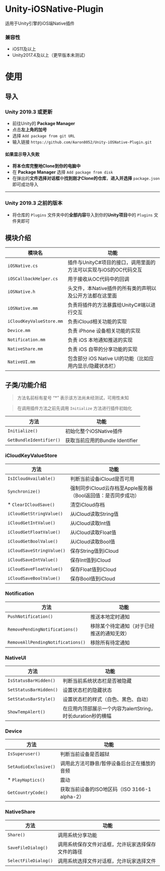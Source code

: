 # Unity-iOSNative-Plugin
适用于Unity引擎的iOS端Native插件

### 兼容性
- iOS11及以上
- Unity2017.4及以上（更早版本未测试）

# 使用
## 导入
### Unity 2019.3 或更新
- 前往Unity的 **Package Manager**
- 点击**左上角的加号**
- 选择 `Add package from git URL`
- 输入链接 `https://github.com/Aaron8052/Unity-iOSNative-Plugin.git`

#### 如果显示导入失败
- **将本仓库完整地Clone到你的电脑中**
- 在 **Package Manager** 选择 `Add package from disk`
- 在弹出的**文件选择对话框**中**找到刚才Clone的仓库**，**进入并选择** `package.json` 即可成功导入

-------------------------------------

### Unity 2019.3 之前的版本
- 将仓库的 `Plugins` 文件夹中的**全部内容**导入到你的**Unity项目**中的 `Plugins` 文件夹即可

## 模块介绍

| 模块名                      | 功能                                     |
|--------------------------|----------------------------------------|
| `iOSNative.cs`           | 插件与UnityC#项目的接口，调用里面的方法可以实现与iOS的OC代码交互 |
| `iOSCallbackHelper.cs`   | 用于接收从OC代码中的回调                          |
| `iOSNative.h`            | 头文件，本Native插件的所有类的声明以及公开方法都在这里面        |
| `iOSNative.mm`           | 负责将插件的方法暴露给UnityC#端以进行交互               |
| `iCloudKeyValueStore.mm` | 负责iCloud相关功能的实现                        |
| `Device.mm`              | 负责 iPhone 设备相关功能的实现                    |
| `Notification.mm`        | 负责 iOS 本地通知推送的实现                       |
| `NativeShare.mm`         | 负责 iOS 自带的分享功能的实现                      |
| `NativeUI.mm`            | 包含部分 iOS Native UI的功能（比如应用内显示/隐藏状态栏）   |

## 子类/功能介绍

> 方法名前标有星号 “*” 表示该方法尚未经测试，可用性未知

> 在调用插件方法之前先调用 `Initialize` 方法进行插件初始化

| 方法                      | 功能                       |
|-------------------------|--------------------------|
| `Initialize()`          | 初始化整个iOSNative插件         |
| `GetBundleIdentifier()` | 获取当前应用的Bundle Identifier |

### iCloudKeyValueStore

| 方法                        | 功能                                     |
|---------------------------|----------------------------------------|
| `IsICloudAvailable()`     | 判断当前设备iCloud是否可用                       |
| `Synchronize()`           | 强制同步iCloud云存档至Apple服务器（Bool返回值：是否同步成功） |
| * `ClearICloudSave()`     | 清空iCloud存档                             |
| `iCloudGetStringValue()`  | 从iCloud读取String值                       |
| `iCloudGetIntValue()`     | 从iCloud读取Int值                          |
| `iCloudGetFloatValue()`   | 从iCloud读取Float值                        |
| `iCloudGetBoolValue()`    | 从iCloud读取Bool值                         |
| `iCloudSaveStringValue()` | 保存String值到iCloud                       |
| `iCloudSaveIntValue()`    | 保存Int值到iCloud                          |
| `iCloudSaveFloatValue()`  | 保存Float值到iCloud                        |
| `iCloudSaveBoolValue()`   | 保存Bool值到iCloud                         |

### Notification

| 方法                                | 功能                    |
|-----------------------------------|-----------------------|
| `PushNotification()`              | 推送本地定时通知              |
| `RemovePendingNotifications()`    | 移除某个待定通知（对于已经推送的通知无效） |
| `RemoveAllPendingNotifications()` | 移除所有待定通知              |

### NativeUI

| 方法                     | 功能                                      |
|------------------------|-----------------------------------------|
| `IsStatusBarHidden()`  | 判断当前系统状态栏是否被隐藏                          |
| `SetStatusBarHidden()` | 设置状态栏的隐藏状态                              |
| `SetStatusBarStyle()`  | 设置状态栏的样式（白色、黑色、自动）                      |
| `ShowTempAlert()`      | 在应用内顶部展示一个内容为alertString，时长duration秒的横幅 |

### Device

| 方法                      | 功能                                |
|-------------------------|-----------------------------------|
| `IsSuperuser()`         | 判断当前设备是否越狱                        |
| `SetAudioExclusive()`   | 调用此方法可静音/暂停设备后台正在播放的音频            |
| * `PlayHaptics()`       | 震动                                |
| `GetCountryCode()`      | 获取当前设备的ISO地区码（ISO 3166-1 alpha-2） |

### NativeShare

| 方法                   | 功能                        |
|----------------------|---------------------------|
| `Share()`            | 调用系统分享功能                  |
| `SaveFileDialog()`   | 调用系统保存文件对话框，允许玩家选择保存文件的路径 |
| `SelectFileDialog()` | 调用系统选择文件对话框，允许玩家选择文件      |